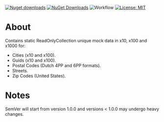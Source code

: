 [![Nuget downloads](https://img.shields.io/nuget/v/Elephant.Constants.MockData)](https://www.nuget.org/packages/Elephant.Constants.MockData/) [![NuGet Downloads](https://img.shields.io/nuget/dt/Elephant.Constants.MockData.svg)](https://www.nuget.org/packages/Elephant.Constants.MockData/) ![Workflow](https://github.com/S-Elephant/Elephant.NuGets/actions/workflows/GitHubActions.yml/badge.svg) [![License: MIT](https://img.shields.io/badge/License-MIT-yellow.svg)](https://github.com/S-Elephant/Elephant.NuGets/tree/master/Elephant.Constants.MockData/LICENSE.txt)

# About

Contains static ReadOnlyCollection unique mock data in x10, x100 and x1000 for:

- Cities (x10 and x100).
- Guids (x10 and x100).
- Postal Codes (Dutch 4PP and 6PP formats).
- Streets.
- Zip Codes (United States).

# Notes

SemVer will start from version 1.0.0 and versions < 1.0.0 may undergo heavy changes.